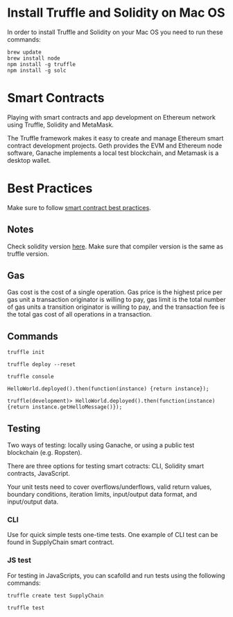 # Install Truffle and Solidity on Mac OS

In order to install Truffle and Solidity on your Mac OS you need to run these commands:

```
brew update
brew install node
npm install -g truffle
npm install -g solc
```

# Smart Contracts

Playing with smart contracts and app development on Ethereum network using Truffle, Solidity and MetaMask.

The Truffle framework makes it easy to create and manage Ethereum smart contract development projects. Geth provides the EVM and Ethereum node software, Ganache implements a local test blockchain, and Metamask is a desktop wallet.

# Best Practices

Make sure to follow [smart contract best practices](https://consensys.github.io/smart-contract-best-practices/).


## Notes

Check solidity version [here](https://github.com/ethereum/solc-bin/tree/gh-pages/bin). Make sure that compiler version is the same as truffle version.

## Gas

Gas cost is the cost of a single operation. Gas price is the highest price per gas unit a transaction originator is willing to pay, gas limit is the total number of gas units a transition originator is willing to pay, and the transaction fee is the total gas cost of all operations in a transaction.

## Commands

```
truffle init

truffle deploy --reset

truffle console

HelloWorld.deployed().then(function(instance) {return instance});

truffle(development)> HelloWorld.deployed().then(function(instance) {return instance.getHelloMessage()});

```

## Testing

Two ways of testing: locally using Ganache, or using a public test blockchain (e.g. Ropsten).

There are three options for testing smart cotracts: CLI, Solidity smart contracts, JavaScript.

Your unit tests need to cover overflows/underflows, valid return values, boundary conditions, iteration limits, input/output data format, and input/output data.


### CLI

Use for quick simple tests one-time tests. One example of CLI test can be found in SupplyChain smart contract.

### JS test

For testing in JavaScripts, you can scafolld and run tests using the following commands:

```
truffle create test SupplyChain

truffle test
```

